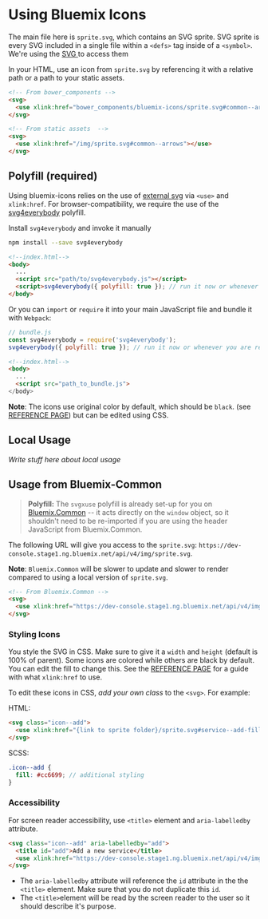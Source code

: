 # Using Bluemix Icons

The main file here is `sprite.svg`, which contains an SVG sprite.
SVG sprite is every SVG included in a single file within a `<defs>` tag inside of a `<symbol>`.
We're using the [SVG <use>](https://developer.mozilla.org/en-US/docs/Web/SVG/Element/use) to access them

In your HTML, use an icon from `sprite.svg` by referencing it with a relative path or a path to your static assets.

```html
<!-- From bower_components -->
<svg>
  <use xlink:href="bower_components/bluemix-icons/sprite.svg#common--arrows"></use>
</svg>

<!-- From static assets  -->
<svg>
  <use xlink:href="/img/sprite.svg#common--arrows"></use>
</svg>
```


## Polyfill (required)

Using bluemix-icons relies on the use of [external svg]() via `<use>` and `xlink:href`.
For browser-compatibility, we require the use of the [svg4everybody](https://github.com/jonathantneal/svg4everybody#svg-for-everybody) polyfill.

Install `svg4everybody` and invoke it manually

```sh
npm install --save svg4everybody
```

```html
<!--index.html-->
<body>
  ...
  <script src="path/to/svg4everybody.js"></script>
  <script>svg4everybody({ polyfill: true }); // run it now or whenever you are ready</script>
</body>
```

Or you can `import` or `require` it into your main JavaScript file and bundle it with `Webpack`:

```js
// bundle.js
const svg4everybody = require('svg4everybody');
svg4everybody({ polyfill: true }); // run it now or whenever you are ready
```

```html
<!--index.html-->
<body>
  ...
  <script src="path_to_bundle.js">
</body>
```

**Note**: The icons use original color by default, which should be `black`. (see [REFERENCE PAGE](https://pages.github.ibm.com/Bluemix/bluemix-icons/)) but can be edited using CSS.

## Local Usage

*Write stuff here about local usage*


## Usage from Bluemix-Common

> **Polyfill:** The `svgxuse` polyfill is already set-up for you on [Bluemix.Common](https://github.ibm.com/Bluemix/Bluemix.Common) -- it acts directly on the `window` object, so it shouldn't need to be re-imported if you are using the header JavaScript from Bluemix.Common.

The following URL will give you access to the `sprite.svg`: `https://dev-console.stage1.ng.bluemix.net/api/v4/img/sprite.svg`.

**Note**: `Bluemix.Common` will be slower to update and slower to render compared to using a local version of `sprite.svg`.
```html
<!-- From Bluemix.Common -->
<svg>
  <use xlink:href="https://dev-console.stage1.ng.bluemix.net/api/v4/img/sprite.svg#common--arrows"></use>
</svg>
```

### Styling Icons

You style the SVG in CSS. Make sure to give it a `width` and `height` (default is 100% of parent). Some icons are colored while others are black by default. You can edit the fill to change this. See the [REFERENCE PAGE](https://pages.github.ibm.com/Bluemix/bluemix-icons/) for a guide with what `xlink:href` to use.

To edit these icons in CSS, *add your own class* to the `<svg>`. For example:

HTML:

```html
<svg class="icon--add">
  <use xlink:href="{link to sprite folder}/sprite.svg#service--add-filled"></use>
</svg>
```

SCSS:
```scss
.icon--add {
  fill: #cc6699; // additional styling
}
```

### Accessibility

For screen reader accessibility, use `<title>` element and `aria-labelledby` attribute.

```html
<svg class="icon--add" aria-labelledby="add">
  <title id="add">Add a new service</title>
  <use xlink:href="https://dev-console.stage1.ng.bluemix.net/api/v4/img/sprite.svg#common--add"></use>
</svg>
```
* The `aria-labelledby` attribute will reference the `id` attribute in the the `<title>` element.
Make sure that you do not duplicate this `id`. 
* The `<title>`element will be read by the screen reader to the user so it should describe it's purpose.
